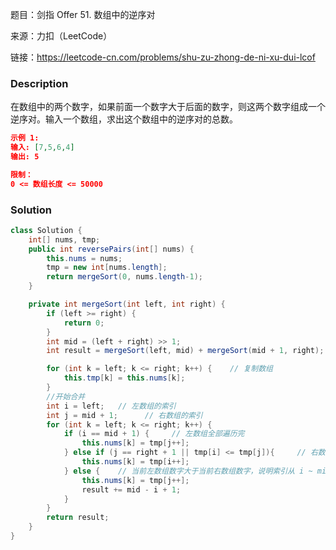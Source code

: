 题目：剑指 Offer 51. 数组中的逆序对

来源：力扣（LeetCode）

链接：https://leetcode-cn.com/problems/shu-zu-zhong-de-ni-xu-dui-lcof


### Description

在数组中的两个数字，如果前面一个数字大于后面的数字，则这两个数字组成一个逆序对。输入一个数组，求出这个数组中的逆序对的总数。

 ```json
 示例 1:
 输入: [7,5,6,4]
 输出: 5
 
 限制：
 0 <= 数组长度 <= 50000
 ```



### Solution
```java
class Solution {
    int[] nums, tmp;
    public int reversePairs(int[] nums) {
        this.nums = nums;
        tmp = new int[nums.length];
        return mergeSort(0, nums.length-1);
    }

    private int mergeSort(int left, int right) {
        if (left >= right) {
            return 0;
        }
        int mid = (left + right) >> 1;
        int result = mergeSort(left, mid) + mergeSort(mid + 1, right);

        for (int k = left; k <= right; k++) {    // 复制数组
            this.tmp[k] = this.nums[k];
        }
        //开始合并
        int i = left;   // 左数组的索引
        int j = mid + 1;      // 右数组的索引
        for (int k = left; k <= right; k++) {
            if (i == mid + 1) {     // 左数组全部遍历完
                this.nums[k] = tmp[j++];
            } else if (j == right + 1 || tmp[i] <= tmp[j]){     // 右数组遍历完 || 左数组当前数字小于右数组当前数字，说明无逆序对
                this.nums[k] = tmp[i++];
            } else {    // 当前左数组数字大于当前右数组数字，说明索引从 i ~ mid之间的数字都大于右数组当前数字，都是逆序对
                this.nums[k] = tmp[j++];
                result += mid - i + 1;
            }
        }
        return result;
    }
}
```


